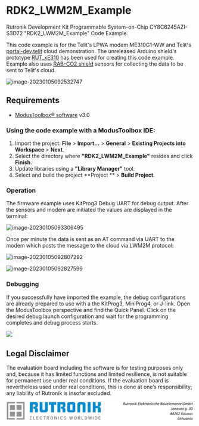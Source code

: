 # RDK2_LWM2M_Example

Rutronik Development Kit Programmable System-on-Chip CY8C6245AZI-S3D72 "RDK2_LWM2M_Example" Code Example. 

This code example is for the Telit's LPWA modem ME310G1-WW and Telit's [portal-dev.telit](https://portal-dev.telit.com/app/login) cloud demonstration. The unreleased Arduino shield's prototype [RUT_xE310](https://github.com/RutronikKaunas/RUT_xE310_Shield) has been used for creating this code example. Example also uses [RAB-CO2 shield](https://github.com/RutronikSystemSolutions/RDK2_RAB2-CO2_Demo) sensors for collecting the data to be sent to Telit's cloud.

![image-20230105092532747](C:\Users\BAS\AppData\Roaming\Typora\typora-user-images\image-20230105092644038.png)

## Requirements

- [ModusToolbox® software](https://www.infineon.com/cms/en/design-support/tools/sdk/modustoolbox-software/) v3.0

### Using the code example with a ModusToolbox IDE:

1. Import the project: **File** > **Import...** > **General** > **Existing Projects into Workspace** > **Next**.
2. Select the directory where **"RDK2_LWM2M_Example"** resides and click  **Finish**.
3. Update libraries using  a **"Library Manager"** tool.
4. Select and build the project **Project ** > **Build Project**.

### Operation

The firmware example uses KitProg3 Debug UART for debug output. After the sensors and modem are initiated the values are displayed in the terminal:

![image-20230105093306495](C:\Users\BAS\AppData\Roaming\Typora\typora-user-images\image-20230105093306495.png) 

Once per minute the data is sent as an AT command via UART to the modem which posts the message to the cloud via LWM2M protocol:

![image-20230105092807292](C:\Users\BAS\AppData\Roaming\Typora\typora-user-images\image-20230105092807292.png)

![image-20230105092827599](C:\Users\BAS\AppData\Roaming\Typora\typora-user-images\image-20230105092827599.png)

### Debugging

If you successfully have imported the example, the debug configurations are already prepared to use with a the KitProg3, MiniProg4, or J-link. Open the ModusToolbox perspective and find the Quick Panel. Click on the desired debug launch configuration and wait for the programming completes and debug process starts.

<img src="images/debug.png" style="zoom:100%;" />

## Legal Disclaimer

The evaluation board including the software is for testing purposes only and, because it has limited functions and limited resilience, is not suitable for permanent use under real conditions. If the evaluation board is nevertheless used under real conditions, this is done at one’s responsibility; any liability of Rutronik is insofar excluded. 

<img src="images/rutronik_origin_kaunas.png" style="zoom:50%;" />



